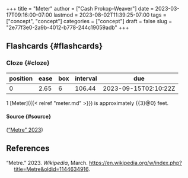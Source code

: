 +++
title = "Meter"
author = ["Cash Prokop-Weaver"]
date = 2023-03-17T09:16:00-07:00
lastmod = 2023-08-02T11:39:25-07:00
tags = ["concept", "concept"]
categories = ["concept"]
draft = false
slug = "2e77f3e0-2a9b-4012-b778-244c19059adb"
+++

## Flashcards {#flashcards}


### Cloze {#cloze}

| position | ease | box | interval | due                  |
|----------|------|-----|----------|----------------------|
| 0        | 2.65 | 6   | 106.44   | 2023-09-15T02:10:22Z |

1 [Meter]({{< relref "meter.md" >}}) is approximately {{3}@0} feet.


#### Source {#source}

(<a href="#citeproc_bib_item_1">“Metre” 2023</a>)

## References

<style>.csl-entry{text-indent: -1.5em; margin-left: 1.5em;}</style><div class="csl-bib-body">
  <div class="csl-entry"><a id="citeproc_bib_item_1"></a>“Metre.” 2023. <i>Wikipedia</i>, March. <a href="https://en.wikipedia.org/w/index.php?title=Metre&oldid=1144634916">https://en.wikipedia.org/w/index.php?title=Metre&#38;oldid=1144634916</a>.</div>
</div>
